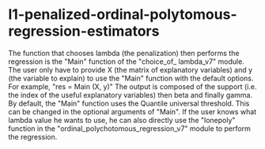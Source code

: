 # l1-penalized-ordinal-polytomous-regression-estimators


The function that chooses lambda (the penalization) then performs the regression is the "Main" function of the "choice_of_ lambda_v7" module.
The user only have to provide X (the matrix of explanatory variables) and y (the variable to explain) to use the "Main" function with the default options. For example, "res = Main (X, y)"
The output is composed of the support (i.e. the index of the useful explanatory variables) then beta and finally gamma.
By default, the "Main" function uses the Quantile universal threshold. This can be changed in the optional arguments of "Main".  If the user knows what lambda value he wants to use, he can also directly use the "lonepoly" function in the "ordinal_polychotomous_regression_v7" module to perform the regression.
